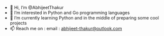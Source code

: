 - 👋 Hi, I’m @AbhijeetThakur
- 👀 I’m interested in Python and Go programming languages
- 🌱 I’m currently learning Python and in the middle of preparing some cool projects
- 📫 Reach me on :
email : abhijeet-thakur@outlook.com

